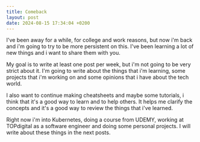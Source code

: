 ```yaml
---
title: Comeback
layout: post
date: 2024-08-15 17:34:04 +0200
---
```


I've been away for a while, for college and work reasons,
but now i'm back and i'm going to try to be more persistent on this.
I've been learning a lot of new things and i want to share them with you.

My goal is to write at least one post per week,
but i'm not going to be very strict about it. I'm going to write about
the things that i'm learning, some projects that i'm working on
and some opinions that i have about the tech world.

I also want to continue making cheatsheets and maybe some tutorials,
i think that it's a good way to learn and to help others.
It helps me clarify the concepts and it's a good way to review
the things that i've learned.

Right now i'm into Kubernetes, doing a course from UDEMY,
working at TOPdigital as a software engineer and doing some personal projects.
I will write about these things in the next posts.
